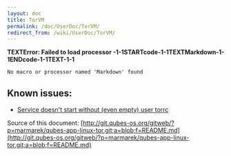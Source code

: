 ```yaml
---
layout: doc
title: TorVM
permalink: /doc/UserDoc/TorVM/
redirect_from: /wiki/UserDoc/TorVM/
---
```


**TEXTError: Failed to load processor -1-1STARTcode-1-1TEXTMarkdown-1-1ENDcode-1-1TEXT-1-1**

    No macro or processor named 'Markdown' found

Known issues:
-------------

-   [​Service doesn't start without (even empty) user torrc](https://groups.google.com/d/msg/qubes-users/fyBVmxIpbSs/R5mxUcIEZAQJ)

Source of this document: [​http://git.qubes-os.org/gitweb/?p=marmarek/qubes-app-linux-tor.git;a=blob;f=README.md](http://git.qubes-os.org/gitweb/?p=marmarek/qubes-app-linux-tor.git;a=blob;f=README.md)
